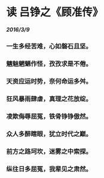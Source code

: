 <style>
  .page-header>a{display:none;}
  .site-footer{display:none;}
</style>
#	读 吕铮之《顾准传》                    
#####	2016/3/9
### 一生多经苦难，心如磐石且坚。
### 魑魅魍魉作怪，孜孜求是不倦。
### 天资应运时势，奈何命运多舛。
### 狂风暴雨肆虐，真理之花放绽。
### 凌欺侮辱屈冤，铁骨铮铮傲然。
### 众人多醉瞎眼，犹立时代之巅。
### 前方之路坷坎，迷雾之中索探。
### 纵往日多屈冤，我辈见之肃然。